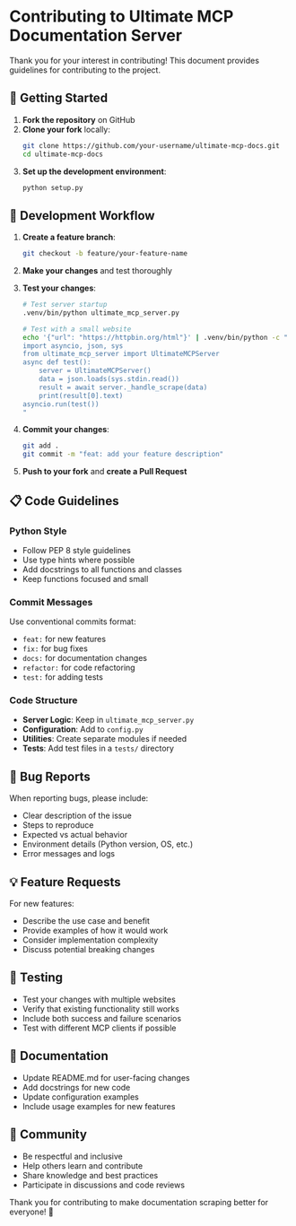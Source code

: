 # Contributing to Ultimate MCP Documentation Server

Thank you for your interest in contributing! This document provides guidelines for contributing to the project.

## 🚀 Getting Started

1. **Fork the repository** on GitHub
2. **Clone your fork** locally:
   ```bash
   git clone https://github.com/your-username/ultimate-mcp-docs.git
   cd ultimate-mcp-docs
   ```
3. **Set up the development environment**:
   ```bash
   python setup.py
   ```

## 🔄 Development Workflow

1. **Create a feature branch**:
   ```bash
   git checkout -b feature/your-feature-name
   ```

2. **Make your changes** and test thoroughly

3. **Test your changes**:
   ```bash
   # Test server startup
   .venv/bin/python ultimate_mcp_server.py
   
   # Test with a small website
   echo '{"url": "https://httpbin.org/html"}' | .venv/bin/python -c "
   import asyncio, json, sys
   from ultimate_mcp_server import UltimateMCPServer
   async def test():
       server = UltimateMCPServer()
       data = json.loads(sys.stdin.read())
       result = await server._handle_scrape(data)
       print(result[0].text)
   asyncio.run(test())
   "
   ```

4. **Commit your changes**:
   ```bash
   git add .
   git commit -m "feat: add your feature description"
   ```

5. **Push to your fork** and **create a Pull Request**

## 📋 Code Guidelines

### Python Style
- Follow PEP 8 style guidelines
- Use type hints where possible
- Add docstrings to all functions and classes
- Keep functions focused and small

### Commit Messages
Use conventional commits format:
- `feat:` for new features
- `fix:` for bug fixes
- `docs:` for documentation changes
- `refactor:` for code refactoring
- `test:` for adding tests

### Code Structure
- **Server Logic**: Keep in `ultimate_mcp_server.py`
- **Configuration**: Add to `config.py`
- **Utilities**: Create separate modules if needed
- **Tests**: Add test files in a `tests/` directory

## 🐛 Bug Reports

When reporting bugs, please include:
- Clear description of the issue
- Steps to reproduce
- Expected vs actual behavior
- Environment details (Python version, OS, etc.)
- Error messages and logs

## 💡 Feature Requests

For new features:
- Describe the use case and benefit
- Provide examples of how it would work
- Consider implementation complexity
- Discuss potential breaking changes

## 🧪 Testing

- Test your changes with multiple websites
- Verify that existing functionality still works
- Include both success and failure scenarios
- Test with different MCP clients if possible

## 📖 Documentation

- Update README.md for user-facing changes
- Add docstrings for new code
- Update configuration examples
- Include usage examples for new features

## 🤝 Community

- Be respectful and inclusive
- Help others learn and contribute
- Share knowledge and best practices
- Participate in discussions and code reviews

Thank you for contributing to make documentation scraping better for everyone! 🎉
